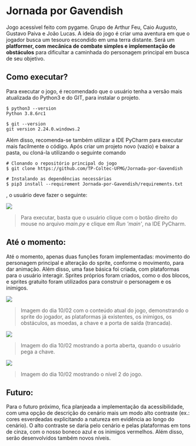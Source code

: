 # Jornada por Gavendish
Jogo acessível feito com pygame. Grupo de Arthur Feu, Caio Augusto, Gustavo Paiva e João Lucas. A ideia do jogo é criar uma aventura em que o jogador busca um tesouro escondido em uma terra distante. Será um **platformer, com mecânica de combate simples e implementação de obstáculos** para dificultar a caminhada do personagem principal em busca de seu objetivo.

## Como executar?
Para executar o jogo, é recomendado que o usuário tenha a versão mais atualizada do Python3 e do GIT, para instalar o projeto. 
```
$ python3 --version
Python 3.8.6rc1

$ git --version
git version 2.24.0.windows.2
``` 
Além disso, recomenda-se também utilizar a IDE PyCharm para executar mais facilmente o código. Após criar um projeto novo (vazio) e baixar a pasta, ou cloná-la utilizando o seguinte comando
```
# Clonando o repositório principal do jogo
$ git clone https://github.com/TP-Coltec-UFMG/Jornada-por-Gavendish

# Instalando as dependências necessárias
$ pip3 install --requirement Jornada-por-Gavendish/requirements.txt
```
, o usuário deve fazer o seguinte:

<img src = "https://github.com/TP-Coltec-UFMG/JACP/blob/main/img/comoexecutar.jpg">

> Para executar, basta que o usuário clique com o botão direito do mouse no arquivo *main.py* e clique em *Run 'main'*, na IDE PyCharm.
## Até o momento:
Até o momento, apenas duas funções foram implementadas: movimento do personagem principal e alteração do sprite, conforme o movimento, para dar animação. Além disso, uma fase básica foi criada, com plataformas para o usuário interagir. Sprites próprios foram criados, como o dos blocos, e sprites gratuito foram utilizados para construir o personagem e os inimigos.

<img src = "https://github.com/TP-Coltec-UFMG/JACP/blob/main/img/ateomomento11021.jpg">

> Imagem do dia 10/02 com o conteúdo atual do jogo, demonstrando o sprite do jogador, as plataformas já existentes, os inimigos, os obstáculos, as moedas, a chave e a porta de saída (trancada).

<img src = "https://github.com/TP-Coltec-UFMG/JACP/blob/main/img/ateomomento11022.jpg">

> Imagem do dia 10/02 mostrando a porta aberta, quando o usuário pega a chave.

<img src = "https://github.com/TP-Coltec-UFMG/JACP/blob/main/img/ateomomento11023.jpg">

> Imagem do dia 10/02 mostrando o nível 2 do jogo.

## Futuro:
Para o futuro próximo, fica planjeada a implementação da acessibilidade, com uma opção de descrição do cenário mais um modo alto contraste (ex.: cores esverdeadas explicitando a natureza em evidência ao longo do cenário). O alto contraste se daria pelo cenário e pelas plataformas em tons de cinza, com o nosso boneco azul e os inimigos vermelhos. Além disso, serão desenvolvidos também novos níveis.
